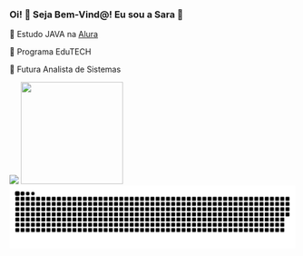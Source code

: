 ### Oi! :smiling_face_with_three_hearts:             Seja Bem-Vind@! Eu sou a Sara :ribbon:

:ribbon: Estudo JAVA na <a href="https://cursos.alura.com.br/user/sara-ferreira-lara"> Alura<a/> 
  
:ribbon: Programa EduTECH

:ribbon: Futura Analista de Sistemas

 
  
<img height="180em" src="https://github-readme-stats.vercel.app/api?username=saralvra&show_icons=true&theme=dracula&include_all_commits=true&count_private=true"/>  <img src="https://user-images.githubusercontent.com/85768323/130165038-49cd2012-623c-446d-9265-17e73d371756.png" width="180" height="180"> 
![Snake animation](https://github.com/saralvra/saralvra/blob/output/github-contribution-grid-snake.svg)
